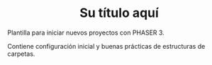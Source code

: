 <h1 align="center"> Su título aquí </h1>

Plantilla para iniciar nuevos proyectos con PHASER 3.

Contiene configuración inicial y buenas prácticas de estructuras de carpetas.
